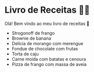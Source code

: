 # Livro de Receitas :man_cook:

Olá! Bem vindo ao meu livro de receitas :wave:

* Strogonoff de frango 
* Brownie de banana
* Delícia de morango com merengue
* Fondue de chocolate com frutas
* Torta de caju
* Carne moída com batatas e cenoura
* Pizza de frango com massa de aveia
